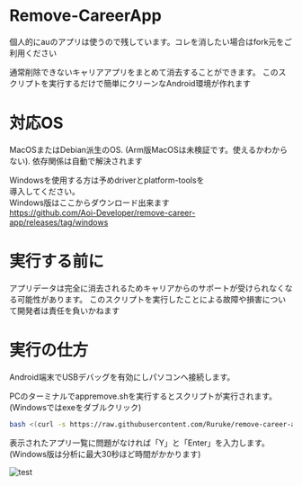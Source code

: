 # Remove-CareerApp

個人的にauのアプリは使うので残しています。コレを消したい場合はfork元をご利用ください

通常削除できないキャリアアプリをまとめて消去することができます。
このスクリプトを実行するだけで簡単にクリーンなAndroid環境が作れます

# 対応OS

MacOSまたはDebian派生のOS. 
(Arm版MacOSは未検証です。使えるかわからない). 
依存関係は自動で解決されます  

Windowsを使用する方は予めdriverとplatform-toolsを  
導入してください。  
Windows版はここからダウンロード出来ます  
https://github.com/Aoi-Developer/remove-career-app/releases/tag/windows

# 実行する前に

アプリデータは完全に消去されるためキャリアからのサポートが受けられなくなる可能性があります。
このスクリプトを実行したことによる故障や損害について開発者は責任を負いかねます

# 実行の仕方

Android端末でUSBデバッグを有効にしパソコンへ接続します。

PCのターミナルでappremove.shを実行するとスクリプトが実行されます。  
(Windowsではexeをダブルクリック)
```sh
bash <(curl -s https://raw.githubusercontent.com/Ruruke/remove-career-app/main/appremove.sh)
```
表示されたアプリ一覧に問題がなければ「Y」と「Enter」を入力します。  
(Windows版は分析に最大30秒ほど時間がかかります)  

![test](Docs/Windows.png)
